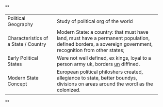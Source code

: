 **

|   |   |
|---|---|
|Political Geography|Study of political org of the world|
|Characteristics of a State / Country|Modern State: a country: that must have land, must have a permanent population, defined borders, a sovereign government, recognition from other states;|
|Early Political States|Were not well defined, ex kings, loyal to a person army uk, borders [un](ap-hug/unit%204/5/United%20Nations) diffined.|
|Modern State Concept|European political philoshers created, allegiance to state, better boundys, divisions on areas around the wordl as the colonized.|



**